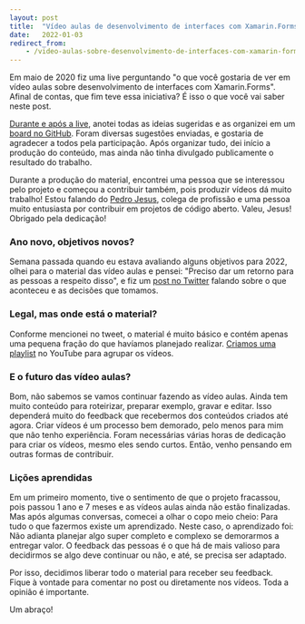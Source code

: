 ```yaml
---
layout: post
title:  "Vídeo aulas de desenvolvimento de interfaces com Xamarin.Forms"
date:   2022-01-03
redirect_from:
    - /video-aulas-sobre-desenvolvimento-de-interfaces-com-xamarin-forms
---
```


<p class="intro"><span class="dropcap">E</span>m maio de 2020 fiz uma live perguntando "o que você gostaria de ver em vídeo aulas sobre desenvolvimento de interfaces com Xamarin.Forms". Afinal de contas, que fim teve essa iniciativa? É isso o que você vai saber neste post.</p>

[Durante e após a live][live], anotei todas as ideias sugeridas e as organizei em um [board no GitHub][board]. Foram diversas sugestões enviadas, e gostaria de agradecer a todos pela participação. Após organizar tudo, dei início a produção do conteúdo, mas ainda não tinha divulgado publicamente o resultado do trabalho.

Durante a produção do material, encontrei uma pessoa que se interessou pelo projeto e começou a contribuir também, pois produzir vídeos dá muito trabalho! Estou falando do [Pedro Jesus][pictos], colega de profissão e uma pessoa muito entusiasta por contribuir em projetos de código aberto. Valeu, Jesus! Obrigado pela dedicação!

### Ano novo, objetivos novos?
Semana passada quando eu estava avaliando alguns objetivos para 2022, olhei para o material das vídeo aulas e pensei: "Preciso dar um retorno para as pessoas a respeito disso", e fiz um [post no Twitter][post-twitter] falando sobre o que aconteceu e as decisões que tomamos.

### Legal, mas onde está o material?
Conforme mencionei no tweet, o material é muito básico e contém apenas uma pequena fração do que havíamos planejado realizar. [Criamos uma playlist][playlist] no YouTube para agrupar os vídeos.

### E o futuro das vídeo aulas?
Bom, não sabemos se vamos continuar fazendo as vídeo aulas. Ainda tem muito conteúdo para roteirizar, preparar exemplo, gravar e editar. Isso dependerá muito do feedback que recebermos dos conteúdos criados até agora. Criar vídeos é um processo bem demorado, pelo menos para mim que não tenho experiência. Foram necessárias várias horas de dedicação para criar os vídeos, mesmo eles sendo curtos. Então, venho pensando em outras formas de contribuir.

### Lições aprendidas
Em um primeiro momento, tive o sentimento de que o projeto fracassou, pois passou 1 ano e 7 meses e as vídeos aulas ainda não estão finalizadas. Mas após algumas conversas, comecei a olhar o copo meio cheio: Para tudo o que fazermos existe um aprendizado. Neste caso, o aprendizado foi: Não adianta planejar algo super completo e complexo se demorarmos a entregar valor. O feedback das pessoas é o que há de mais valioso para decidirmos se algo deve continuar ou não, e até, se precisa ser adaptado.

Por isso, decidimos liberar todo o material para receber seu feedback. Fique à vontade para comentar no post ou diretamente nos vídeos. Toda a opinião é importante.

Um abraço!

[live]:         https://www.youtube.com/watch?v=HXikHeDZ1B4
[board]:        https://github.com/ionixjunior/Curso-Interfaces-XamarinForms/projects/1
[pictos]:       https://github.com/pictos
[post-twitter]: https://twitter.com/ionixjunior/status/1476642603550576647
[playlist]:     https://www.youtube.com/watch?v=kjtEKfvon2k&list=PL6M6J_6V_um-KSpOC9uNt2DIWaawy1TjT
